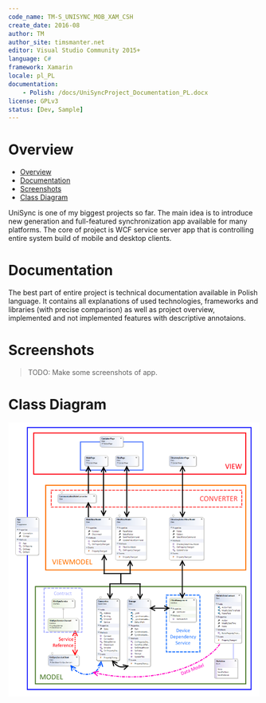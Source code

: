 ```yaml
---
code_name: TM-S_UNISYNC_MOB_XAM_CSH
create_date: 2016-08
author: TM
author_site: timsmanter.net
editor: Visual Studio Community 2015+
language: C#
framework: Xamarin
locale: pl_PL
documentation:
	- Polish: /docs/UniSyncProject_Documentation_PL.docx
license: GPLv3
status: [Dev, Sample]
---
```


# Overview

<!-- TOC -->

- [Overview](#overview)
- [Documentation](#documentation)
- [Screenshots](#screenshots)
- [Class Diagram](#class-diagram)

<!-- /TOC -->

UniSync is one of my biggest projects so far. The main idea is to introduce new generation and full-featured synchronization app available for many platforms. The core of project is WCF service server app that is controlling entire system build of mobile and desktop clients.

# Documentation

The best part of entire project is technical documentation available in Polish language. It contains all explanations of used technologies, frameworks and libraries (with precise comparison) as well as project overview, implemented and not implemented features with descriptive annotaions.

# Screenshots

> TODO: Make some screenshots of app.

# Class Diagram

![System Schema](docs/diagram.png)